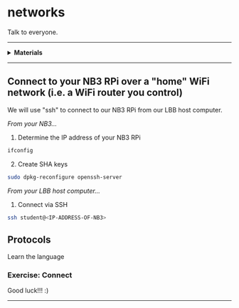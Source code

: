 # networks

Talk to everyone.

----

<details><summary><b>Materials</b></summary><p>

Contents|Description| # |Data|Link|
:-------|:----------|:-:|:--:|:--:|
Cable (Ethernet)|RJ45 cact5e ethernet patch cable (1 m)|1|[-D-](_data/datasheets/ethernet_cable_1m.pdf)|[-L-](https://uk.farnell.com/pro-signal/ps11074/lead-patch-cat-5e-1-00m-black/dp/1734943)

Required|Description| # |Box|
:-------|:----------|:-:|:-:|
Multimeter|(Sealy MM18) pocket digital multimeter|1|[white](/boxes/white/README.md)|

</p></details>

----

## Connect to your NB3 RPi over a "home" WiFi network (i.e. a WiFi router you control)

We will use "ssh" to connect to our NB3 RPi from our LBB host computer.


*From your NB3...*

1. Determine the IP address of your NB3 RPi

```bash
ifconfig
```

2. Create SHA keys

```bash
sudo dpkg-reconfigure openssh-server
```

*From your LBB host computer...*

1. Connect via SSH

```bash
ssh student@<IP-ADDRESS-OF-NB3>
```

## Protocols

Learn the language

### Exercise: Connect

Good luck!!! :)

----
